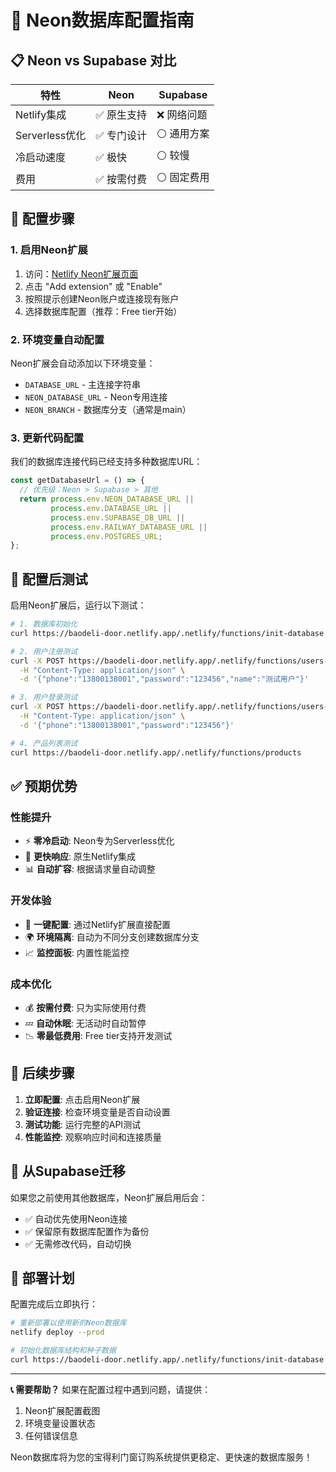# 🚀 Neon数据库配置指南

## 📋 Neon vs Supabase 对比

| 特性 | Neon | Supabase |
|------|------|----------|
| Netlify集成 | ✅ 原生支持 | ❌ 网络问题 |
| Serverless优化 | ✅ 专门设计 | ⚪ 通用方案 |
| 冷启动速度 | ✅ 极快 | ⚪ 较慢 |
| 费用 | ✅ 按需付费 | ⚪ 固定费用 |

## 🔗 配置步骤

### 1. 启用Neon扩展
1. 访问：[Netlify Neon扩展页面](https://app.netlify.com/projects/baodeli-door/extensions/neon)
2. 点击 "Add extension" 或 "Enable"
3. 按照提示创建Neon账户或连接现有账户
4. 选择数据库配置（推荐：Free tier开始）

### 2. 环境变量自动配置
Neon扩展会自动添加以下环境变量：
- `DATABASE_URL` - 主连接字符串
- `NEON_DATABASE_URL` - Neon专用连接
- `NEON_BRANCH` - 数据库分支（通常是main）

### 3. 更新代码配置
我们的数据库连接代码已经支持多种数据库URL：
```javascript
const getDatabaseUrl = () => {
  // 优先级：Neon > Supabase > 其他
  return process.env.NEON_DATABASE_URL || 
         process.env.DATABASE_URL ||
         process.env.SUPABASE_DB_URL || 
         process.env.RAILWAY_DATABASE_URL || 
         process.env.POSTGRES_URL;
};
```

## 🧪 配置后测试

启用Neon扩展后，运行以下测试：

```bash
# 1. 数据库初始化
curl https://baodeli-door.netlify.app/.netlify/functions/init-database

# 2. 用户注册测试
curl -X POST https://baodeli-door.netlify.app/.netlify/functions/users-register \
  -H "Content-Type: application/json" \
  -d '{"phone":"13800138001","password":"123456","name":"测试用户"}'

# 3. 用户登录测试  
curl -X POST https://baodeli-door.netlify.app/.netlify/functions/users-login \
  -H "Content-Type: application/json" \
  -d '{"phone":"13800138001","password":"123456"}'

# 4. 产品列表测试
curl https://baodeli-door.netlify.app/.netlify/functions/products
```

## ✅ 预期优势

### 性能提升
- ⚡ **零冷启动**: Neon专为Serverless优化
- 🚀 **更快响应**: 原生Netlify集成
- 📊 **自动扩容**: 根据请求量自动调整

### 开发体验
- 🔧 **一键配置**: 通过Netlify扩展直接配置
- 🌍 **环境隔离**: 自动为不同分支创建数据库分支
- 📈 **监控面板**: 内置性能监控

### 成本优化
- 💰 **按需付费**: 只为实际使用付费
- 💤 **自动休眠**: 无活动时自动暂停
- 📉 **零最低费用**: Free tier支持开发测试

## 🎯 后续步骤

1. **立即配置**: 点击启用Neon扩展
2. **验证连接**: 检查环境变量是否自动设置
3. **测试功能**: 运行完整的API测试
4. **性能监控**: 观察响应时间和连接质量

## 🔄 从Supabase迁移

如果您之前使用其他数据库，Neon扩展启用后会：
- ✅ 自动优先使用Neon连接
- ✅ 保留原有数据库配置作为备份
- ✅ 无需修改代码，自动切换

## 🚀 部署计划

配置完成后立即执行：
```bash
# 重新部署以使用新的Neon数据库
netlify deploy --prod

# 初始化数据库结构和种子数据
curl https://baodeli-door.netlify.app/.netlify/functions/init-database
```

---

**📞 需要帮助？**
如果在配置过程中遇到问题，请提供：
1. Neon扩展配置截图
2. 环境变量设置状态
3. 任何错误信息

Neon数据库将为您的宝得利门窗订购系统提供更稳定、更快速的数据库服务！ 